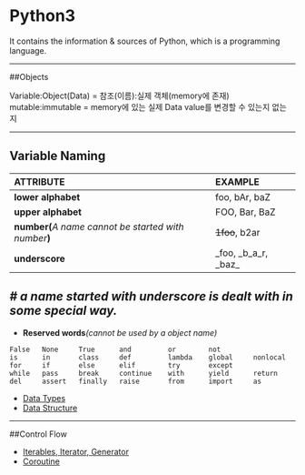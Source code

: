 # Python3
It contains the information &amp; sources of Python, which is a programming language.

---
##Objects

Variable:Object(Data) = 참조(이름):실제 객체(memory에 존재)  
mutable:immutable = memory에 있는 실제 Data value를 변경할 수 있는지 없는 지

---
## Variable Naming  

| ATTRIBUTE                                              | EXAMPLE                   |
| :----------------------------------------------------- | :------------------------ |
| **lower alphabet**                                     | foo, bAr, baZ             | 
| **upper alphabet**                                     | FOO, Bar, BaZ             |  
| **number(**_A name cannot be started with number_**)** | ~~1foo~~, b2ar            |  
| **underscore**                                         | \_foo, \_b\_a\_r, \_baz\_ |  
 _\# a name started with underscore is dealt with in some special way._
---

* **Reserved words**_(cannot be used by a object name)_
```
False   None     True      and         or        not  
is      in       class     def         lambda    global     nonlocal  
for     if       else      elif        try       except 
while   pass     break     continue    with      yield      return  
del     assert   finally   raise       from      import     as  
```

* [Data Types](https://github.com/dawkiny/Python3/blob/master/Objects_01_datatype.md)
* [Data Structure](https://github.com/dawkiny/Python3/blob/master/Objects_02_datastructure.md)

---
##Control Flow  
* [Iterables, Iterator, Generator](https://github.com/dawkiny/Python3/blob/master/ControlFlow_01_iter.md)
* [Coroutine](https://github.com/dawkiny/Python3/blob/master/ControlFlow_02_coroutine.md)

